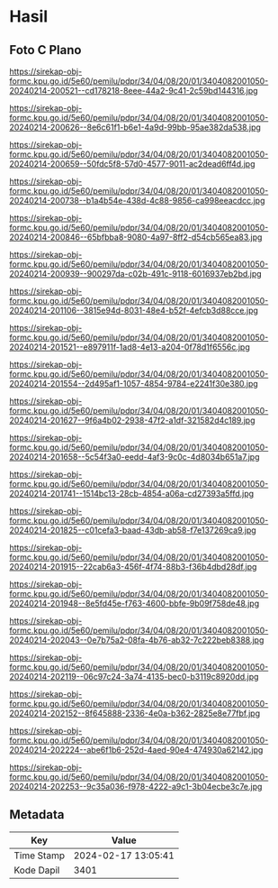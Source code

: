 # Hasil

## Foto C Plano

https://sirekap-obj-formc.kpu.go.id/5e60/pemilu/pdpr/34/04/08/20/01/3404082001050-20240214-200521--cd178218-8eee-44a2-9c41-2c59bd144316.jpg

https://sirekap-obj-formc.kpu.go.id/5e60/pemilu/pdpr/34/04/08/20/01/3404082001050-20240214-200626--8e6c61f1-b6e1-4a9d-99bb-95ae382da538.jpg

https://sirekap-obj-formc.kpu.go.id/5e60/pemilu/pdpr/34/04/08/20/01/3404082001050-20240214-200659--50fdc5f8-57d0-4577-9011-ac2dead6ff4d.jpg

https://sirekap-obj-formc.kpu.go.id/5e60/pemilu/pdpr/34/04/08/20/01/3404082001050-20240214-200738--b1a4b54e-438d-4c88-9856-ca998eeacdcc.jpg

https://sirekap-obj-formc.kpu.go.id/5e60/pemilu/pdpr/34/04/08/20/01/3404082001050-20240214-200846--65bfbba8-9080-4a97-8ff2-d54cb565ea83.jpg

https://sirekap-obj-formc.kpu.go.id/5e60/pemilu/pdpr/34/04/08/20/01/3404082001050-20240214-200939--900297da-c02b-491c-9118-6016937eb2bd.jpg

https://sirekap-obj-formc.kpu.go.id/5e60/pemilu/pdpr/34/04/08/20/01/3404082001050-20240214-201106--3815e94d-8031-48e4-b52f-4efcb3d88cce.jpg

https://sirekap-obj-formc.kpu.go.id/5e60/pemilu/pdpr/34/04/08/20/01/3404082001050-20240214-201521--e897911f-1ad8-4e13-a204-0f78d1f6556c.jpg

https://sirekap-obj-formc.kpu.go.id/5e60/pemilu/pdpr/34/04/08/20/01/3404082001050-20240214-201554--2d495af1-1057-4854-9784-e2241f30e380.jpg

https://sirekap-obj-formc.kpu.go.id/5e60/pemilu/pdpr/34/04/08/20/01/3404082001050-20240214-201627--9f6a4b02-2938-47f2-a1df-321582d4c189.jpg

https://sirekap-obj-formc.kpu.go.id/5e60/pemilu/pdpr/34/04/08/20/01/3404082001050-20240214-201658--5c54f3a0-eedd-4af3-9c0c-4d8034b651a7.jpg

https://sirekap-obj-formc.kpu.go.id/5e60/pemilu/pdpr/34/04/08/20/01/3404082001050-20240214-201741--1514bc13-28cb-4854-a06a-cd27393a5ffd.jpg

https://sirekap-obj-formc.kpu.go.id/5e60/pemilu/pdpr/34/04/08/20/01/3404082001050-20240214-201825--c01cefa3-baad-43db-ab58-f7e137269ca9.jpg

https://sirekap-obj-formc.kpu.go.id/5e60/pemilu/pdpr/34/04/08/20/01/3404082001050-20240214-201915--22cab6a3-456f-4f74-88b3-f36b4dbd28df.jpg

https://sirekap-obj-formc.kpu.go.id/5e60/pemilu/pdpr/34/04/08/20/01/3404082001050-20240214-201948--8e5fd45e-f763-4600-bbfe-9b09f758de48.jpg

https://sirekap-obj-formc.kpu.go.id/5e60/pemilu/pdpr/34/04/08/20/01/3404082001050-20240214-202043--0e7b75a2-08fa-4b76-ab32-7c222beb8388.jpg

https://sirekap-obj-formc.kpu.go.id/5e60/pemilu/pdpr/34/04/08/20/01/3404082001050-20240214-202119--06c97c24-3a74-4135-bec0-b3119c8920dd.jpg

https://sirekap-obj-formc.kpu.go.id/5e60/pemilu/pdpr/34/04/08/20/01/3404082001050-20240214-202152--8f645888-2336-4e0a-b362-2825e8e77fbf.jpg

https://sirekap-obj-formc.kpu.go.id/5e60/pemilu/pdpr/34/04/08/20/01/3404082001050-20240214-202224--abe6f1b6-252d-4aed-90e4-474930a62142.jpg

https://sirekap-obj-formc.kpu.go.id/5e60/pemilu/pdpr/34/04/08/20/01/3404082001050-20240214-202253--9c35a036-f978-4222-a9c1-3b04ecbe3c7e.jpg


## Metadata

| Key        | Value               |
| ---------- | ------------------- |
| Time Stamp | 2024-02-17 13:05:41 |
| Kode Dapil | 3401                |



